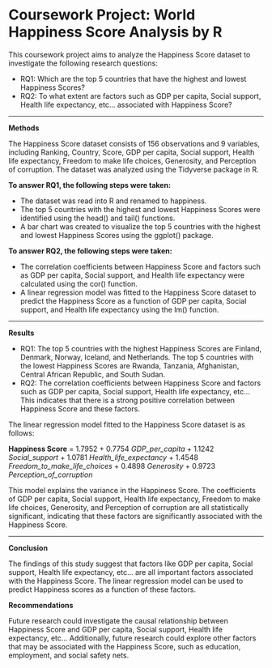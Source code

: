 # Coursework Project: World Happiness Score Analysis by R
This coursework project aims to analyze the Happiness Score dataset to investigate the following research questions:
- RQ1: Which are the top 5 countries that have the highest and lowest Happiness Scores?
- RQ2: To what extent are factors such as GDP per capita, Social support, Health life expectancy, etc... associated with Happiness Score?
______________________

**Methods**

The Happiness Score dataset consists of 156 observations and 9 variables, including Ranking, Country, Score, GDP per capita, Social support, Health life expectancy, Freedom to make life choices, Generosity, and Perception of corruption. The dataset was analyzed using the Tidyverse package in R.

**To answer RQ1, the following steps were taken:**

- The dataset was read into R and renamed to happiness.
- The top 5 countries with the highest and lowest Happiness Scores were identified using the head() and tail() functions.
- A bar chart was created to visualize the top 5 countries with the highest and lowest Happiness Scores using the ggplot() package.

**To answer RQ2, the following steps were taken:**

- The correlation coefficients between Happiness Score and factors such as GDP per capita, Social support, and Health life expectancy were calculated using the cor() function.
- A linear regression model was fitted to the Happiness Score dataset to predict the Happiness Score as a function of GDP per capita, Social support, and Health life expectancy using the lm() function.
______________________

**Results**

- RQ1: The top 5 countries with the highest Happiness Scores are Finland, Denmark, Norway, Iceland, and Netherlands. The top 5 countries with the lowest Happiness Scores are Rwanda, Tanzania, Afghanistan, Central African Republic, and South Sudan. 
- RQ2: The correlation coefficients between Happiness Score and factors such as GDP per capita, Social support, Health life expectancy, etc... This indicates that there is a strong positive correlation between Happiness Score and these factors.

The linear regression model fitted to the Happiness Score dataset is as follows:

**Happiness Score** = 1.7952 + 0.7754 _GDP_per_capita_ + 1.1242 _Social_support_ + 1.0781 _Health_life_expectancy_ + 1.4548 _Freedom_to_make_life_choices_ + 0.4898 _Generosity_ + 0.9723 _Perception_of_corruption_

This model explains the variance in the Happiness Score. The coefficients of GDP per capita, Social support, Health life expectancy, Freedom to make life choices, Generosity, and Perception of corruption are all statistically significant, indicating that these factors are significantly associated with the Happiness Score.

______________________

**Conclusion**

The findings of this study suggest that factors like GDP per capita, Social support, Health life expectancy, etc... are all important factors associated with the Happiness Score. The linear regression model can be used to predict Happiness scores as a function of these factors.

**Recommendations**

Future research could investigate the causal relationship between Happiness Score and GDP per capita, Social support, Health life expectancy, etc... Additionally, future research could explore other factors that may be associated with the Happiness Score, such as education, employment, and social safety nets.

                                                        
                                                        
